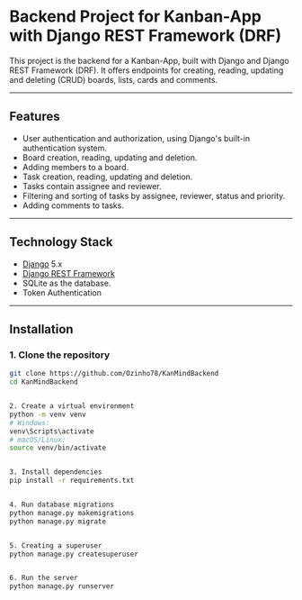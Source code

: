 # Backend Project for Kanban-App with Django REST Framework (DRF)

This project is the backend for a Kanban-App, built with Django and Django REST Framework (DRF).
It offers endpoints for creating, reading, updating and deleting (CRUD) boards, lists, cards and comments.

-------------------------------------------------------------------------------------------------------------

## Features

- User authentication and authorization, using Django's built-in authentication system.
- Board creation, reading, updating and deletion.
- Adding members to a board.
- Task creation, reading, updating and deletion.
- Tasks contain assignee and reviewer.
- Filtering and sorting of tasks by assignee, reviewer, status and priority.
- Adding comments to tasks.

-------------------------------------------------------------------------------------------------------------

## Technology Stack

- [Django](https://www.djangoproject.com/) 5.x
- [Django REST Framework](https://www.django-rest-framework.org/)
- SQLite as the database.
- Token Authentication

-------------------------------------------------------------------------------------------------------------

## Installation

### 1. Clone the repository
```bash
git clone https://github.com/Ozinho78/KanMindBackend
cd KanMindBackend


2. Create a virtual environment
python -m venv venv
# Windows:
venv\Scripts\activate
# macOS/Linux:
source venv/bin/activate


3. Install dependencies
pip install -r requirements.txt


4. Run database migrations
python manage.py makemigrations
python manage.py migrate


5. Creating a superuser
python manage.py createsuperuser


6. Run the server
python manage.py runserver